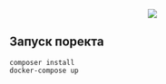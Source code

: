 <p align="center"><img src="https://laravel.com/assets/img/components/logo-laravel.svg"></p>

## Запуск поректа

```
composer install
docker-compose up
```



